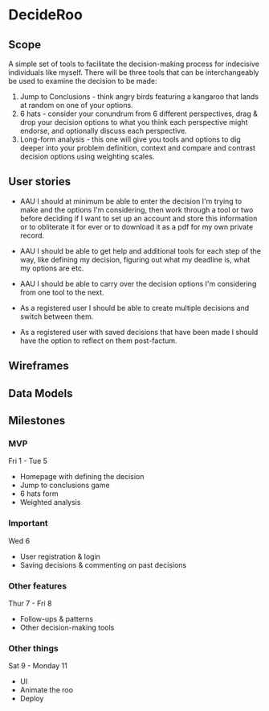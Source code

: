 # DecideRoo

## Scope

A simple set of tools to facilitate the decision-making process for indecisive individuals like myself. There will be three tools that can be interchangeably be used to examine the decision to be made:

1. Jump to Conclusions - think angry birds featuring a kangaroo that lands at random on one of your options.
2. 6 hats - consider your conundrum from 6 different perspectives, drag & drop your decision options to what you think each perspective might endorse, and optionally discuss each perspective.
3. Long-form analysis - this one will give you tools and options to dig deeper into your problem definition, context and compare and contrast decision options using weighting scales.

## User stories

- AAU I should at minimum be able to enter the decision I'm trying to make and the options I'm considering, then work through a tool or two before deciding if I want to set up an account and store this information or to obliterate it for ever or to download it as a pdf for my own private record.

- AAU I should be able to get help and additional tools for each step of the way, like defining my decision, figuring out what my deadline is, what my options are etc.

- AAU I should be able to carry over the decision options I'm considering from one tool to the next. 

- As a registered user I should be able to create multiple decisions and switch between them.

- As a registered user with saved decisions that have been made I should have the option to reflect on them post-factum.

## Wireframes



## Data Models


## Milestones

### MVP
Fri 1 - Tue 5
- Homepage with defining the decision
- Jump to conclusions game
- 6 hats form
- Weighted analysis

### Important
Wed 6
- User registration & login
- Saving decisions & commenting on past decisions

### Other features
Thur 7 - Fri 8
- Follow-ups & patterns
- Other decision-making tools

### Other things
Sat 9 - Monday 11
- UI
- Animate the roo
- Deploy
